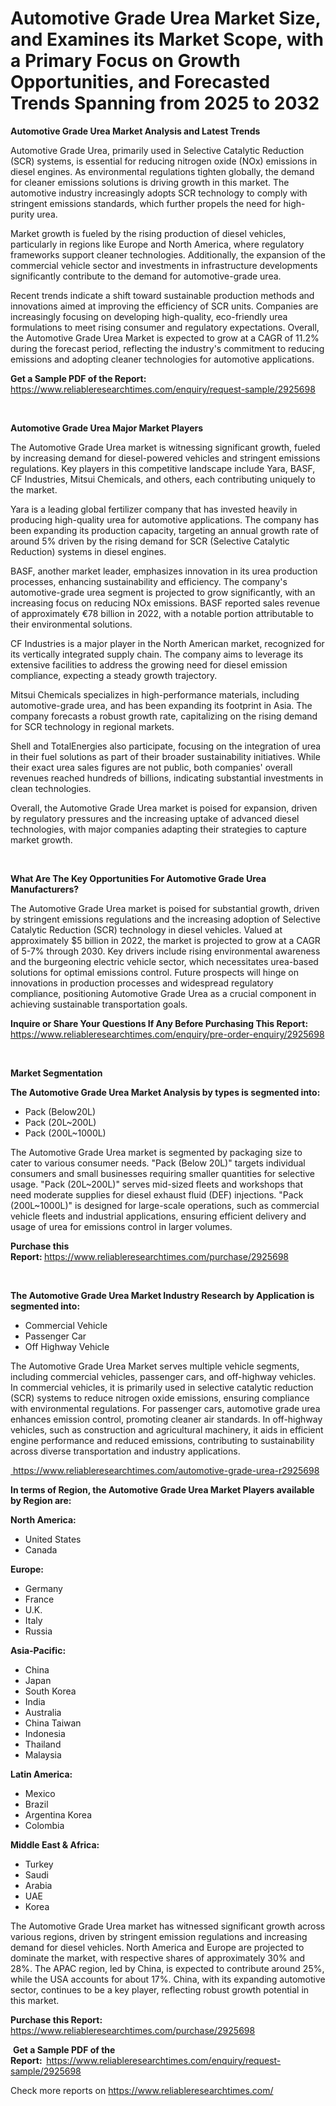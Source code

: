 <p><h1>Automotive Grade Urea Market Size, and Examines its Market Scope, with a Primary Focus on Growth Opportunities, and Forecasted Trends Spanning from 2025 to 2032</h1></p><p><strong>Automotive Grade Urea Market Analysis and Latest Trends</strong></p>
<p><p>Automotive Grade Urea, primarily used in Selective Catalytic Reduction (SCR) systems, is essential for reducing nitrogen oxide (NOx) emissions in diesel engines. As environmental regulations tighten globally, the demand for cleaner emissions solutions is driving growth in this market. The automotive industry increasingly adopts SCR technology to comply with stringent emissions standards, which further propels the need for high-purity urea.</p><p>Market growth is fueled by the rising production of diesel vehicles, particularly in regions like Europe and North America, where regulatory frameworks support cleaner technologies. Additionally, the expansion of the commercial vehicle sector and investments in infrastructure developments significantly contribute to the demand for automotive-grade urea. </p><p>Recent trends indicate a shift toward sustainable production methods and innovations aimed at improving the efficiency of SCR units. Companies are increasingly focusing on developing high-quality, eco-friendly urea formulations to meet rising consumer and regulatory expectations. Overall, the Automotive Grade Urea Market is expected to grow at a CAGR of 11.2% during the forecast period, reflecting the industry's commitment to reducing emissions and adopting cleaner technologies for automotive applications.</p></p>
<p><strong>Get a Sample PDF of the Report:&nbsp;</strong> <a href="https://www.reliableresearchtimes.com/enquiry/request-sample/2925698?utm_campaign=3187&utm_medium=2&utm_source=Github&utm_content=ia&utm_term=12032025&utm_id=automotive-grade-urea">https://www.reliableresearchtimes.com/enquiry/request-sample/2925698</a></p>
<p>&nbsp;</p>
<p><strong>Automotive Grade Urea Major Market Players</strong></p>
<p><p>The Automotive Grade Urea market is witnessing significant growth, fueled by increasing demand for diesel-powered vehicles and stringent emissions regulations. Key players in this competitive landscape include Yara, BASF, CF Industries, Mitsui Chemicals, and others, each contributing uniquely to the market.</p><p>Yara is a leading global fertilizer company that has invested heavily in producing high-quality urea for automotive applications. The company has been expanding its production capacity, targeting an annual growth rate of around 5% driven by the rising demand for SCR (Selective Catalytic Reduction) systems in diesel engines.</p><p>BASF, another market leader, emphasizes innovation in its urea production processes, enhancing sustainability and efficiency. The company's automotive-grade urea segment is projected to grow significantly, with an increasing focus on reducing NOx emissions. BASF reported sales revenue of approximately €78 billion in 2022, with a notable portion attributable to their environmental solutions.</p><p>CF Industries is a major player in the North American market, recognized for its vertically integrated supply chain. The company aims to leverage its extensive facilities to address the growing need for diesel emission compliance, expecting a steady growth trajectory.</p><p>Mitsui Chemicals specializes in high-performance materials, including automotive-grade urea, and has been expanding its footprint in Asia. The company forecasts a robust growth rate, capitalizing on the rising demand for SCR technology in regional markets.</p><p>Shell and TotalEnergies also participate, focusing on the integration of urea in their fuel solutions as part of their broader sustainability initiatives. While their exact urea sales figures are not public, both companies' overall revenues reached hundreds of billions, indicating substantial investments in clean technologies.</p><p>Overall, the Automotive Grade Urea market is poised for expansion, driven by regulatory pressures and the increasing uptake of advanced diesel technologies, with major companies adapting their strategies to capture market growth.</p></p>
<p>&nbsp;</p>
<p><strong>What Are The Key Opportunities For Automotive Grade Urea Manufacturers?</strong></p>
<p><p>The Automotive Grade Urea market is poised for substantial growth, driven by stringent emissions regulations and the increasing adoption of Selective Catalytic Reduction (SCR) technology in diesel vehicles. Valued at approximately $5 billion in 2022, the market is projected to grow at a CAGR of 5-7% through 2030. Key drivers include rising environmental awareness and the burgeoning electric vehicle sector, which necessitates urea-based solutions for optimal emissions control. Future prospects will hinge on innovations in production processes and widespread regulatory compliance, positioning Automotive Grade Urea as a crucial component in achieving sustainable transportation goals.</p></p>
<p><strong>Inquire or Share Your Questions If Any Before Purchasing This Report:</strong> <a href="https://www.reliableresearchtimes.com/enquiry/pre-order-enquiry/2925698?utm_campaign=3187&utm_medium=2&utm_source=Github&utm_content=ia&utm_term=12032025&utm_id=automotive-grade-urea">https://www.reliableresearchtimes.com/enquiry/pre-order-enquiry/2925698</a></p>
<p>&nbsp;</p>
<p><strong>Market Segmentation</strong></p>
<p><strong>The Automotive Grade Urea Market Analysis by types is segmented into:</strong></p>
<p><ul><li>Pack (Below20L)</li><li>Pack (20L~200L)</li><li>Pack (200L~1000L)</li></ul></p>
<p><p>The Automotive Grade Urea market is segmented by packaging size to cater to various consumer needs. "Pack (Below 20L)" targets individual consumers and small businesses requiring smaller quantities for selective usage. "Pack (20L~200L)" serves mid-sized fleets and workshops that need moderate supplies for diesel exhaust fluid (DEF) injections. "Pack (200L~1000L)" is designed for large-scale operations, such as commercial vehicle fleets and industrial applications, ensuring efficient delivery and usage of urea for emissions control in larger volumes.</p></p>
<p><strong>Purchase this Report:&nbsp;</strong><a href="https://www.reliableresearchtimes.com/purchase/2925698?utm_campaign=3187&utm_medium=2&utm_source=Github&utm_content=ia&utm_term=12032025&utm_id=automotive-grade-urea">https://www.reliableresearchtimes.com/purchase/2925698</a></p>
<p>&nbsp;</p>
<p><strong>The Automotive Grade Urea Market Industry Research by Application is segmented into:</strong></p>
<p><ul><li>Commercial Vehicle</li><li>Passenger Car</li><li>Off Highway Vehicle</li></ul></p>
<p><p>The Automotive Grade Urea Market serves multiple vehicle segments, including commercial vehicles, passenger cars, and off-highway vehicles. In commercial vehicles, it is primarily used in selective catalytic reduction (SCR) systems to reduce nitrogen oxide emissions, ensuring compliance with environmental regulations. For passenger cars, automotive grade urea enhances emission control, promoting cleaner air standards. In off-highway vehicles, such as construction and agricultural machinery, it aids in efficient engine performance and reduced emissions, contributing to sustainability across diverse transportation and industry applications.</p></p>
<p><a href="https://www.reliableresearchtimes.com/automotive-grade-urea-r2925698?utm_campaign=3187&utm_medium=2&utm_source=Github&utm_content=ia&utm_term=12032025&utm_id=automotive-grade-urea">&nbsp;https://www.reliableresearchtimes.com/automotive-grade-urea-r2925698</a></p>
<p><strong>In terms of Region, the Automotive Grade Urea Market Players available by Region are:</strong></p>
<p>
    <p> <strong> North America: </strong>
        <ul>
            <li>United States</li>
            <li>Canada</li>
        </ul>
        </p> 
    <p> <strong> Europe: </strong>
        <ul>
            <li>Germany</li>
            <li>France</li>
            <li>U.K.</li>
            <li>Italy</li>
            <li>Russia</li>
        </ul>
        </p> 
    <p> <strong> Asia-Pacific: </strong>
        <ul>
            <li>China</li>
            <li>Japan</li>
            <li>South Korea</li>
            <li>India</li>
            <li>Australia</li>
            <li>China Taiwan</li>
            <li>Indonesia</li>
            <li>Thailand</li>
            <li>Malaysia</li>
        </ul>
        </p> 
    <p> <strong> Latin America: </strong>
        <ul>
            <li>Mexico</li>
            <li>Brazil</li>
            <li>Argentina Korea</li>
            <li>Colombia</li>
        </ul>
        </p> 
    <p> <strong> Middle East & Africa: </strong>
        <ul>
            <li>Turkey</li>
            <li>Saudi</li>
            <li>Arabia</li>
            <li>UAE</li>
            <li>Korea</li>
        </ul>
    </p>
    </p>
<p><p>The Automotive Grade Urea market has witnessed significant growth across various regions, driven by stringent emission regulations and increasing demand for diesel vehicles. North America and Europe are projected to dominate the market, with respective shares of approximately 30% and 28%. The APAC region, led by China, is expected to contribute around 25%, while the USA accounts for about 17%. China, with its expanding automotive sector, continues to be a key player, reflecting robust growth potential in this market.</p></p>
<p><strong>Purchase this Report: </strong><a href="https://www.reliableresearchtimes.com/purchase/2925698?utm_campaign=3187&utm_medium=2&utm_source=Github&utm_content=ia&utm_term=12032025&utm_id=automotive-grade-urea">https://www.reliableresearchtimes.com/purchase/2925698</a></p>
<p>&nbsp;<strong>Get a Sample PDF of the Report:&nbsp;&nbsp;</strong><a href="https://www.reliableresearchtimes.com/enquiry/request-sample/2925698?utm_campaign=3187&utm_medium=2&utm_source=Github&utm_content=ia&utm_term=12032025&utm_id=automotive-grade-urea">https://www.reliableresearchtimes.com/enquiry/request-sample/2925698</a></p>
<p><strong></strong></p>
<p>Check more reports on <a href="https://www.reliableresearchtimes.com/?utm_campaign=3187&utm_medium=2&utm_source=Github&utm_content=ia&utm_term=12032025&utm_id=automotive-grade-urea">https://www.reliableresearchtimes.com/</a></p>